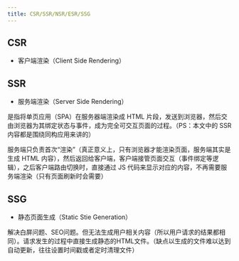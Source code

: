 ```yaml
---
title: CSR/SSR/NSR/ESR/SSG
---
```



## CSR

- 客户端渲染（Client Side Rendering）

## SSR

- 服务端渲染（Server Side Rendering）

是指将单页应用（SPA）在服务器端渲染成 HTML 片段，发送到浏览器，然后交由浏览器为其绑定状态与事件，成为完全可交互页面的过程。（PS：本文中的 SSR 内容都是围绕同构应用来讲的）

服务端只负责首次“渲染”（真正意义上，只有浏览器才能渲染页面，服务端其实是生成 HTML 内容），然后返回给客户端，客户端接管页面交互（事件绑定等逻辑），之后客户端路由切换时，直接通过 JS 代码来显示对应的内容，不再需要服务端渲染（只有页面刷新时会需要）

## SSG

- 静态页面生成（Static Stie Generation）

解决白屏问题、SEO问题。但无法生成用户相关内容（所以用户请求的结果都相同）。请求发生的过程中直接生成静态的HTML文件。（缺点以生成的文件难以达到自动更新，往往设置时间戳或者定时清理文件）
